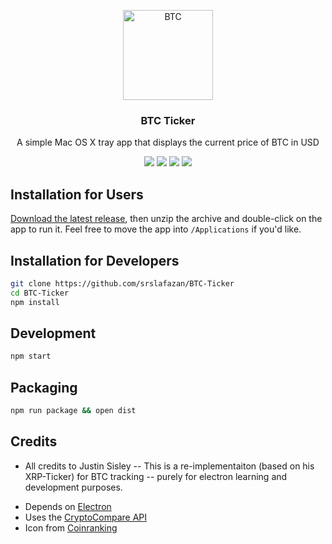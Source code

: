 <p align="center">
  <img alt="BTC" src="https://cdn.coinranking.com/Sy33Krudb/btc.svg" width="144">
</p>

<h3 align="center">
  BTC Ticker
</h3>

<p align="center">
  A simple Mac OS X tray app that displays the current price of BTC in USD
</p>

<p align="center">
  <a href="https://github.com/srslafazan/BTC-Ticker/blob/master/license"><img src="https://img.shields.io/badge/license-MIT-blue.svg?style=flat"></a>
  <a href="https://github.com/srslafazan/BTC-Ticker/releases/latest"><img src="https://img.shields.io/github/release/srslafazan/BTC-Ticker.svg" /></a>
  <a href="https://david-dm.org/srslafazan/BTC-Ticker"><img src="https://david-dm.org/srslafazan/BTC-Ticker/status.svg?style=flat" ></a>
  <a href="https://david-dm.org/srslafazan/BTC-Ticker?type=dev"><img src="https://david-dm.org/srslafazan/BTC-Ticker/dev-status.svg?style=flat"></a>
</p>

## Installation for Users

[Download the latest release](https://github.com/srslafazan/BTC-Ticker/releases/latest), then unzip the archive and double-click on the app to run it. Feel free to move the app into `/Applications` if you'd like.

## Installation for Developers

```bash
git clone https://github.com/srslafazan/BTC-Ticker
cd BTC-Ticker
npm install
```

## Development

```bash
npm start
```

## Packaging

```bash
npm run package && open dist
```

## Credits

* All credits to Justin Sisley -- This is a re-implementaiton (based on his XRP-Ticker) for BTC tracking -- purely for electron learning and development purposes.

- Depends on [Electron](http://electron.atom.io)
- Uses the [CryptoCompare API](https://www.cryptocompare.com/)
- Icon from [Coinranking](https://coinranking.com/)